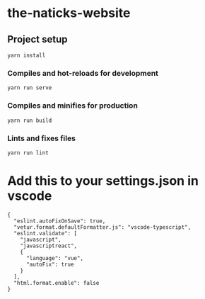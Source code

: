 # the-naticks-website

## Project setup
```
yarn install
```

### Compiles and hot-reloads for development
```
yarn run serve
```

### Compiles and minifies for production
```
yarn run build
```

### Lints and fixes files
```
yarn run lint
```

# Add this to your settings.json in vscode
```
{
  "eslint.autoFixOnSave": true,
  "vetur.format.defaultFormatter.js": "vscode-typescript",
  "eslint.validate": [
    "javascript",
    "javascriptreact",
    {
      "language": "vue",
      "autoFix": true
    }
  ],
  "html.format.enable": false
}

```